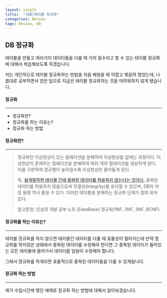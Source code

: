 ```yaml
---
layout: single
title:  "(DB)테이블 정규화"
categories: Review
tags: Review, DB
---
```


DB 정규화
---
테이블을 만들고 여러가지 데이터들을 다룰 때 거의 필수라고 할 수 있는 테이블 정규화에 대해서 복습해보도록 하겠습니다.   

저는 개인적으로 테이블 정규화하는 방법을 처음 배웠을 때 어렵고 헷갈려 했었는데, 나름대로 공부하면서 얻은 팁으로 지금은 테이블 정규화하는 것을 어려워하지 않게 됐습니다. 


#### 정규화
---

- 정규화란?
- 정규화를 하는 이유는?  
- 정규화 하는 방법
   
  

#### 정규화란?
---

> 정규화란 이상현상이 있는 릴레이션을 분해하여 이상현상을 없애는 과정이다. 이상현상이 존재하는 릴레이션을 분해하여 여러 개의 릴레이션을 생성하게 된다. 이를 구분하여 정규형이 높아질수록 이상현상은 줄어들게 된다.
>
> 즉, __<u>쉽게말하면 테이블 간에 중복된 데이터를 허용하지 않는다는 것이다.</u>__ 중복된 데이터를 허용하지 않음으로써 무결성(Integrity)를 유지할 수 있으며, DB의 저장 용량 역시 줄일 수 있다. 이러한 테이블을 분해하는 정규화 단계가 정의 되어 있다.
>    
> 참고문헌: 인성의 개발 공부 노트 [DataBase] 정규화(1NF, 2NF, 3NF, BCNF)


#### 정규화를 하는 이유는?
---

테이블 정규화를 하지 않으면 테이블간 데이터를 다룰 때 효율성이 떨어지는데 만약 정규화를 하지않은 상태에서 중복된 데이터를 수정해야 한다면 그 중복된 데이터가 들어있는 모든 테이블에 들어가서 데이터를 일일이 수정해야 합니다.   

그래서 정규화를 하게되면 효율적으로 중복된 데이터들을 다룰 수 있게됩니다.


#### 정규화 하는 방법
---

제가 수업시간에 했던 예제로 정규화 하는 방법에 대해서 알아보겠습니다.   








